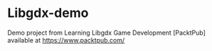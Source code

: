 # Libgdx-demo
Demo project from Learning Libgdx Game Development [PacktPub] available at https://www.packtpub.com/

